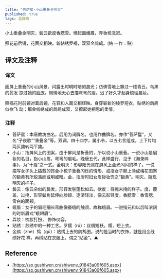 ```yaml
---
title: "菩萨蛮·小山重叠金明灭"
published: true
tags: 温庭筠
---
```


小山重叠金明灭，鬓云欲度香腮雪。懒起画蛾眉，弄妆梳洗迟。

照花前后镜，花面交相映。新帖绣罗襦，双双金鹧鸪。(帖 一作：贴)

## 译文及注释

### 译文

画屏上重叠的小山风景，闪露出时明时暗的晨光；仿佛雪地上飘过一缕青云，乌黑的鬓发
掠过她的脸庞。懒懒地无心去描弯弯的眉，迟了好久才起身梳理晨妆。

照插花时前镜对着后镜，花容和人面交相辉映。身穿崭新的绫罗短衣，贴绣的鹧鸪似欲飞
动；那金线绣成的鹧鸪成双，又撩起她相思的柔情。

### 注释

- 菩萨蛮：本唐教坊曲名，后用为词牌名，也用作曲牌名。亦作“菩萨鬘”，又名“子夜歌”“重叠金”等。双调，四十四字，属小令，以五七言组成。上下片均两仄韵转两平韵。
- 小山：指屏风上的图案，由于屏风是折叠的，所以说小山重叠。一说小山是眉妆的名目，指小山眉，弯弯的眉毛。晚唐五代，此样盛行，见于《海录碎事》，为“十眉”之一式。金明灭：形容阳光照在屏风上金光闪闪的样子。一说描写女子头上插戴的饰金小梳子重叠闪烁的情形，或指女子额上涂成梅花图案的额黄有所脱落而或明或暗。金，指唐时妇女眉际妆饰之“额黄”。明灭，隐现明灭的样子。
- 鬓云：像云朵似的鬓发，形容发髻蓬松如云。欲度：将掩未掩的样子。度，覆盖，过掩，形容鬓角延伸向脸颊，逐渐轻淡，像云影轻度。香腮雪：香雪腮，雪白的面颊。
- 蛾眉：女子的眉毛细长弯曲像蚕蛾的触须，故称蛾眉。一说指元和以后叫浓阔的时新眉式“蛾翅眉”。
- 弄妆：梳妆打扮， 修饰仪容。
- 贴绣：苏绣中的一种工艺。罗襦（rú）：丝绸短袄。襦，短上衣。
- 金鹧（zhè）鸪（gū）：贴绣上去的鹧鸪图，说的是当时的衣饰，就是用金线绣好花
  样，再绣贴在衣服上，谓之“贴金”。▲

## Reference

- [https://so.gushiwen.cn/shiwenv_91843a09f605.aspx](https://so.gushiwen.cn/shiwenv_91843a09f605.aspx)